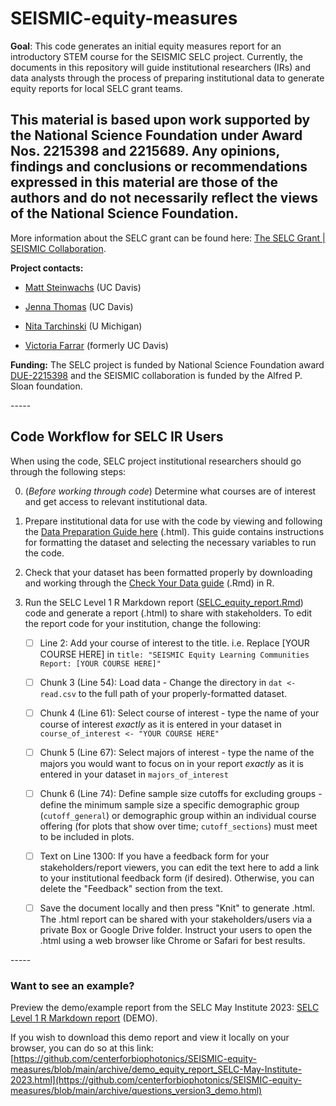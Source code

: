 # SEISMIC-equity-measures

**Goal**: This code generates an initial equity measures report for an introductory STEM course for the SEISMIC SELC project. Currently, the documents in this repository will guide institutional researchers (IRs) and data analysts through the process of preparing institutional data to generate equity reports for local SELC grant teams.

## This material is based upon work supported by the National Science Foundation under Award Nos. 2215398 and 2215689. Any opinions, findings and conclusions or recommendations expressed in this material are those of the authors and do not necessarily reflect the views of the National Science Foundation.

More information about the SELC grant can be found here: [The SELC Grant | SEISMIC Collaboration](https://www.seismicproject.org/seismic-central/the_selc_grant/).

**Project contacts:**

-   [Matt Steinwachs](mailto:mksteinwachs@ucdavis.edu) (UC Davis)

-   [Jenna Thomas](mailto:jmathomas@ucdavis.edu) (UC Davis)

-   [Nita Tarchinski](mailto:nitaked@umich.edu) (U Michigan)

-   [Victoria Farrar](mailto:vsfarrar@ucdavis.edu) (formerly UC Davis)

**Funding:** The SELC project is funded by National Science Foundation award [DUE-2215398](https://www.nsf.gov/awardsearch/showAward?AWD_ID=2215398&HistoricalAwards=false) and the SEISMIC collaboration is funded by the Alfred P. Sloan foundation.

\-\-\-\--

## Code Workflow for SELC IR Users

When using the code, SELC project institutional researchers should go through the following steps:

0.  (*Before working through code*) Determine what courses are of interest and get access to relevant institutional data.

1.  Prepare institutional data for use with the code by viewing and following the [Data Preparation Guide here](https://htmlpreview.github.io/?https://github.com/centerforbiophotonics/SEISMIC-equity-measures/blob/main/data_preparation_guide.html) (.html). This guide contains instructions for formatting the dataset and selecting the necessary variables to run the code.

2.  Check that your dataset has been formatted properly by downloading and working through the [Check Your Data guide](https://github.com/centerforbiophotonics/SEISMIC-equity-measures/blob/main/check_your_data.Rmd) (.Rmd) in R.

3.  Run the SELC Level 1 R Markdown report ([SELC_equity_report.Rmd](https://github.com/centerforbiophotonics/SEISMIC-equity-measures/blob/main/SELC_equity_report.Rmd)) code and generate a report (.html) to share with stakeholders. To edit the report code for your institution, change the following:

    -   [ ] Line 2: Add your course of interest to the title. i.e. Replace [YOUR COURSE HERE] in `title: "SEISMIC Equity Learning Communities Report: [YOUR COURSE HERE]"`

    -   [ ] Chunk 3 (Line 54): Load data - Change the directory in `dat <-read.csv` to the full path of your properly-formatted dataset.

    -   [ ] Chunk 4 (Line 61): Select course of interest - type the name of your course of interest *exactly* as it is entered in your dataset in `course_of_interest <- "YOUR COURSE HERE"`

    -   [ ] Chunk 5 (Line 67): Select majors of interest - type the name of the majors you would want to focus on in your report *exactly* as it is entered in your dataset in `majors_of_interest`

    -   [ ] Chunk 6 (Line 74): Define sample size cutoffs for excluding groups - define the minimum sample size a specific demographic group (`cutoff_general`) or demographic group within an individual course offering (for plots that show over time; `cutoff_sections`) must meet to be included in plots.
    
    -   [ ] Text on Line 1300: If you have a feedback form for your stakeholders/report viewers, you can edit the text here to add a link to your institutional feedback form (if desired). Otherwise, you can delete the "Feedback" section from the text.

    -   [ ] Save the document locally and then press "Knit" to generate .html. The .html report can be shared with your stakeholders/users via a private Box or Google Drive folder. Instruct your users to open the .html using a web browser like Chrome or Safari for best results.

\-\-\-\--

### Want to see an example?

Preview the demo/example report from the SELC May Institute 2023: [SELC Level 1 R Markdown report](https://htmlpreview.github.io/?https://github.com/vsfarrar/SEISMIC-equity-measures/blob/main/archive/questions_version3_demo.html) (DEMO). 

If you wish to download this demo report and view it locally on your browser, you can do so at this link: [https://github.com/centerforbiophotonics/SEISMIC-equity-measures/blob/main/archive/demo_equity_report_SELC-May-Institute-2023.html](https://github.com/centerforbiophotonics/SEISMIC-equity-measures/blob/main/archive/questions_version3_demo.html)
